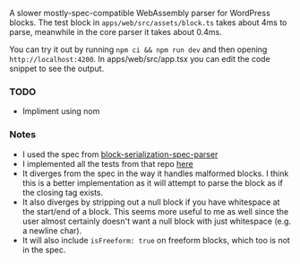 A slower mostly-spec-compatible WebAssembly parser for WordPress blocks. The test block in `apps/web/src/assets/block.ts` takes about 4ms to parse, meanwhile in the core parser it takes about 0.4ms.

You can try it out by running `npm ci && npm run dev` and then opening `http://localhost:4200`. In apps/web/src/app.tsx you can edit the code snippet to see the output.

### TODO
- Impliment using nom

### Notes
- I used the spec from [block-serialization-spec-parser](https://github.com/WordPress/gutenberg/tree/trunk/packages/block-serialization-spec-parser)
- I implemented all the tests from that repo [here](https://github.com/KevinBatdorf/block-parser-wasm/blob/main/packages/parser/tests/parser.rs)
- It diverges from the spec in the way it handles malformed blocks. I think this is a better implementation as it will attempt to parse the block as if the closing tag exists.
- It also diverges by stripping out a null block if you have whitespace at the start/end of a block. This seems more useful to me as well since the user almost certainly doesn't want a null block with just whitespace (e.g. a newline char).
- It will also include `isFreeform: true` on freeform blocks, which too is not in the spec.
